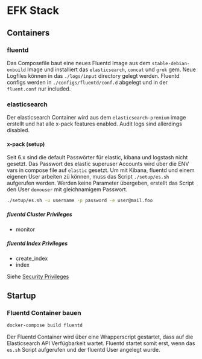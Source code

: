 # EFK Stack


## Containers

### fluentd
Das Composefile baut eine neues Fluentd Image aus dem `stable-debian-onbuild` Image und installiert das `elasticsearch`, `concat` und `grok` gem.
Neue Logfiles können in das `./logs/input` directory gelegt werden. Fluentd configs werden in `./configs/fluentd/conf.d` abgelegt und in der `fluent.conf` nur included.

### elasticsearch

Der elasticsearch Container wird aus dem `elasticsearch-premium` image erstellt und hat alle x-pack features enabled. Audit logs sind allerdings disabled.

#### x-pack (setup)

Seit 6.x sind die default Passwörter für elastic, kibana und logstash nicht gesetzt. Das Passwort des elastic superuser Accounts wird über die ENV vars in compose file auf `elastic` gesetzt.
Um mit Kibana, fluentd und einem eigenen User arbeiten zü können, muss das Script `./setup/es.sh` aufgerufen werden.
Werden keine Parameter übergeben, erstellt das Script den User `demouser` mit gleichnamigem Passwort.

```bash
./setup/es.sh -u username -p password -e user@mail.foo
```


##### fluentd Cluster Privileges

- monitor

##### fluentd Index Privileges

- create_index
- index

Siehe [Security Privileges](https://www.elastic.co/guide/en/x-pack/current/security-privileges.html)

## Startup

### Fluentd Container bauen

```bash
docker-compose build fluentd
```

Der Fluentd Container wird über eine Wrapperscript gestartet, dass auf die Elasticsearch API Verfügbarkeit wartet. Fluentd startet somit erst, wenn das `es.sh` Script aufgerufen und der fluentd User angelegt wurde.
